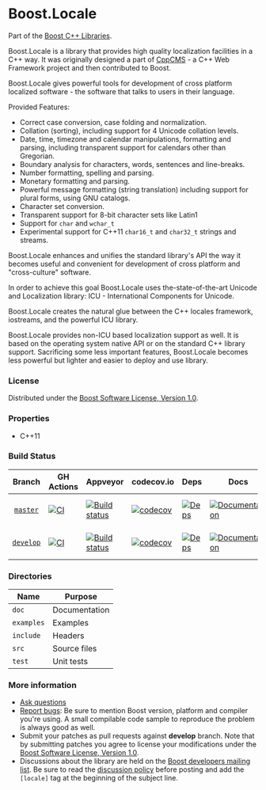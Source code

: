 # Boost.Locale

Part of the [Boost C++ Libraries](http://github.com/boostorg).

Boost.Locale is a library that provides high quality localization facilities in a C++ way.
It was originally designed a part of [CppCMS](http://cppcms.sourceforge.net/) - a C++ Web Framework project and then contributed to Boost.

Boost.Locale gives powerful tools for development of cross platform localized software - the software that talks to users in their language.

Provided Features:

- Correct case conversion, case folding and normalization.
- Collation (sorting), including support for 4 Unicode collation levels.
- Date, time, timezone and calendar manipulations, formatting and parsing, including transparent support for calendars other than Gregorian.
- Boundary analysis for characters, words, sentences and line-breaks.
- Number formatting, spelling and parsing.
- Monetary formatting and parsing.
- Powerful message formatting (string translation) including support for plural forms, using GNU catalogs.
- Character set conversion.
- Transparent support for 8-bit character sets like Latin1
- Support for `char` and `wchar_t`
- Experimental support for C++11 `char16_t` and `char32_t` strings and streams.

Boost.Locale enhances and unifies the standard library's API the way it becomes useful and convenient for development of cross platform and "cross-culture" software.

In order to achieve this goal Boost.Locale uses the-state-of-the-art Unicode and Localization library: ICU - International Components for Unicode.

Boost.Locale creates the natural glue between the C++ locales framework, iostreams, and the powerful ICU library.

Boost.Locale provides non-ICU based localization support as well.
It is based on the operating system native API or on the standard C++ library support.
Sacrificing some less important features, Boost.Locale becomes less powerful but lighter and easier to deploy and use library.

### License

Distributed under the [Boost Software License, Version 1.0](https://www.boost.org/LICENSE_1_0.txt).

### Properties

* C++11

### Build Status

Branch          | GH Actions | Appveyor | codecov.io | Deps | Docs | Tests |
:-------------: | ---------- | -------- | ---------- | ---- | ---- | ----- |
[`master`](https://github.com/boostorg/locale/tree/master)   | [![CI](https://github.com/boostorg/locale/actions/workflows/ci.yml/badge.svg?branch=master)](https://github.com/boostorg/locale/actions/workflows/ci.yml)  | [![Build status](https://ci.appveyor.com/api/projects/status/github/boostorg/locale?branch=master&svg=true)](https://ci.appveyor.com/project/Flamefire/locale/branch/master)   | [![codecov](https://codecov.io/gh/boostorg/locale/branch/master/graph/badge.svg)](https://codecov.io/gh/boostorg/locale/branch/master)   | [![Deps](https://img.shields.io/badge/deps-master-brightgreen.svg)](https://pdimov.github.io/boostdep-report/master/locale.html)   | [![Documentation](https://img.shields.io/badge/docs-master-brightgreen.svg)](https://www.boost.org/doc/libs/master/libs/locale/doc/html/index.html)   | [![Enter the Matrix](https://img.shields.io/badge/matrix-master-brightgreen.svg)](http://www.boost.org/development/tests/master/developer/locale.html)
[`develop`](https://github.com/boostorg/locale/tree/develop) | [![CI](https://github.com/boostorg/locale/actions/workflows/ci.yml/badge.svg?branch=develop)](https://github.com/boostorg/locale/actions/workflows/ci.yml) | [![Build status](https://ci.appveyor.com/api/projects/status/github/boostorg/locale?branch=develop&svg=true)](https://ci.appveyor.com/project/Flamefire/locale/branch/develop) | [![codecov](https://codecov.io/gh/boostorg/locale/branch/develop/graph/badge.svg)](https://codecov.io/gh/boostorg/locale/branch/develop) | [![Deps](https://img.shields.io/badge/deps-develop-brightgreen.svg)](https://pdimov.github.io/boostdep-report/develop/locale.html) | [![Documentation](https://img.shields.io/badge/docs-develop-brightgreen.svg)](https://www.boost.org/doc/libs/develop/libs/locale/doc/html/index.html) | [![Enter the Matrix](https://img.shields.io/badge/matrix-develop-brightgreen.svg)](http://www.boost.org/development/tests/develop/developer/locale.html)

### Directories

| Name        | Purpose                        |
| ----------- | ------------------------------ |
| `doc`       | Documentation                  |
| `examples`  | Examples                       |
| `include`   | Headers                        |
| `src`       | Source files                   |
| `test`      | Unit tests                     |

### More information

* [Ask questions](http://stackoverflow.com/questions/ask?tags=c%2B%2B,boost,boost-locale)
* [Report bugs](https://github.com/boostorg/locale/issues): Be sure to mention Boost version, platform and compiler you're using. A small compilable code sample to reproduce the problem is always good as well.
* Submit your patches as pull requests against **develop** branch. Note that by submitting patches you agree to license your modifications under the [Boost Software License, Version 1.0](https://www.boost.org/LICENSE_1_0.txt).
* Discussions about the library are held on the [Boost developers mailing list](http://www.boost.org/community/groups.html#main). Be sure to read the [discussion policy](http://www.boost.org/community/policy.html) before posting and add the `[locale]` tag at the beginning of the subject line.
